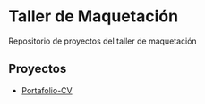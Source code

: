 # Taller de Maquetación

Repositorio de proyectos del taller de maquetación

## Proyectos

- [Portafolio-CV](https://nicomarshal.github.io/portafolio-cv)
